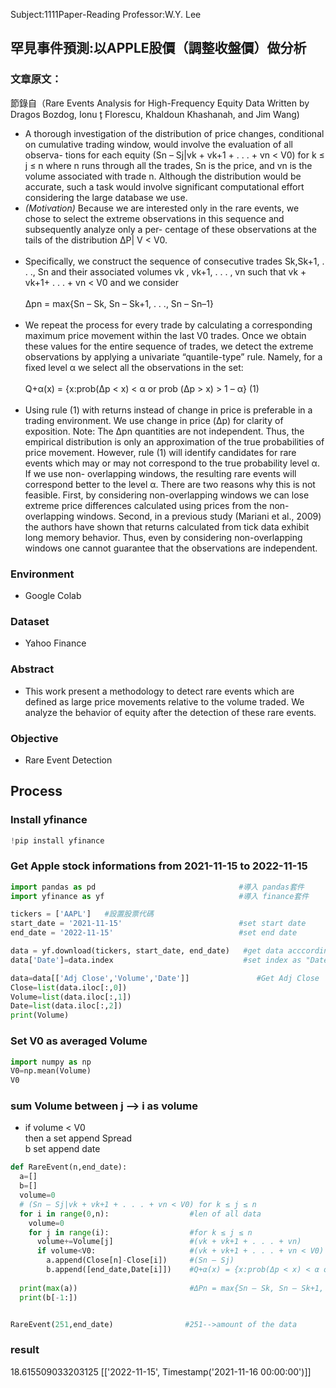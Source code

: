 Subject:1111Paper-Reading  Professor:W.Y. Lee

## 罕見事件預測:以APPLE股價（調整收盤價）做分析

### 文章原文：
節錄自（Rare Events Analysis for High-Frequency Equity Data Written by Dragos Bozdog, Ionu ̧t Florescu, Khaldoun Khashanah, and Jim Wang)  
- A thorough investigation of the distribution of price changes, conditional on cumulative trading window, would involve the evaluation of all observa- tions for each equity (Sn – Sj|vk + vk+1 + . . . + vn < V0) for k ≤ j ≤ n where n runs through all the trades, Sn is the price, and vn is the volume associated with trade n. Although the distribution would be accurate, such a task would involve significant computational effort considering the large database we use. 
- *(Motivation)* Because we are interested only in the rare events, we chose to select the extreme observations in this sequence and subsequently analyze only a per- centage of these observations at the tails of the distribution ΔP| V < V0.
<br><br>
- Specifically, we construct the sequence of consecutive trades Sk,Sk+1, . . ., Sn and their associated volumes vk , vk+1, . . . , vn such that vk + vk+1+ . . . + vn < V0 and we consider<br><br>
Δpn = max{Sn – Sk, Sn – Sk+1, . . ., Sn – Sn–1}
<br><br>
- We repeat the process for every trade by calculating a corresponding maximum price movement within the last V0 trades. Once we obtain these values for the entire sequence of trades, we detect the extreme observations by applying a univariate “quantile-type” rule. Namely, for a fixed level α we select all the observations in the set:<br><br>
Q+α(x) = {x:prob(Δp < x) < α or prob (Δp > x) > 1 – α} (1)
<br><br>
- Using rule (1) with returns instead of change in price is preferable in a trading environment. We use change in price (Δp) for clarity of exposition.
Note: The Δpn quantities are not independent. Thus, the empirical distribution is only an approximation of the true probabilities of price movement. However, rule (1) will identify candidates for rare events which may or may not correspond to the true probability level α. If we use non- overlapping windows, the resulting rare events will correspond better to the level α. There are two reasons why this is not feasible. First, by considering non-overlapping windows we can lose extreme price differences calculated using prices from the non-overlapping windows. Second, in a previous study (Mariani et al., 2009) the authors have shown that returns calculated from tick data exhibit long memory behavior. Thus, even by considering non-overlapping windows one cannot guarantee that the observations are independent.


### Environment
- Google Colab

### Dataset
- Yahoo Finance

### Abstract
- This work present a methodology to detect rare events which are defined as large price movements relative to the volume traded. We analyze the behavior of equity after the detection of these rare events. 

### Objective
- Rare Event Detection

## Process
### Install yfinance
```python
!pip install yfinance
```

### Get Apple stock informations from  2021-11-15 to 2022-11-15
```python
import pandas as pd                                #導入 pandas套件
import yfinance as yf                              #導入 finance套件

tickers = ['AAPL']   #設置股票代碼
start_date = '2021-11-15'                          #set start date
end_date = '2022-11-15'                            #set end date

data = yf.download(tickers, start_date, end_date)   #get data acccording above value
data['Date']=data.index                             #set index as "Date" Column

data=data[['Adj Close','Volume','Date']]               #Get Adj Close
Close=list(data.iloc[:,0])
Volume=list(data.iloc[:,1])
Date=list(data.iloc[:,2])
print(Volume)
```
### Set V0 as averaged Volume
```python
import numpy as np
V0=np.mean(Volume)
V0
```

### sum Volume between j --> i as volume 
- if volume < V0 <br/>
then a set append Spread <br/>
b set append date
```python
def RareEvent(n,end_date):
  a=[]
  b=[]
  volume=0
  # (Sn – Sj|vk + vk+1 + . . . + vn < V0) for k ≤ j ≤ n 
  for i in range(0,n):                  #len of all data
    volume=0
    for j in range(i):                  #for k ≤ j ≤ n 
      volume+=Volume[j]                 #(vk + vk+1 + . . . + vn)
      if volume<V0:                     #(vk + vk+1 + . . . + vn < V0) 
        a.append(Close[n]-Close[i])     #(Sn – Sj)
        b.append([end_date,Date[i]])    #Q+α(x) = {x:prob(Δp < x) < α or prob (Δp > x) > 1 – α}
        
  print(max(a))                         #ΔPn = max{Sn – Sk, Sn – Sk+1, . . ., Sn – Sn–1}
  print(b[-1:])


RareEvent(251,end_date)                #251-->amount of the data
```
### result
18.615509033203125
[['2022-11-15', Timestamp('2021-11-16 00:00:00')]]

